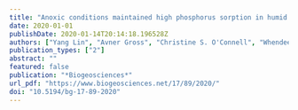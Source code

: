 ```yaml
---
title: "Anoxic conditions maintained high phosphorus sorption in humid tropical forest soils"
date: 2020-01-01
publishDate: 2020-01-14T20:14:18.196528Z
authors: ["Yang Lin", "Avner Gross", "Christine S. O'Connell", "Whendee L. Silver"]
publication_types: ["2"]
abstract: ""
featured: false
publication: "*Biogeosciences*"
url_pdf: "https://www.biogeosciences.net/17/89/2020/"
doi: "10.5194/bg-17-89-2020"
---
```


